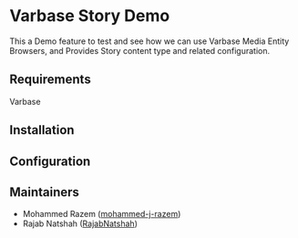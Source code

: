 # Varbase Story Demo

This a Demo feature to test and see how we can use Varbase Media Entity
Browsers, and Provides Story content type and related configuration.


## Requirements
   Varbase

## Installation


## Configuration



## Maintainers

- Mohammed Razem ([mohammed-j-razem](https://www.drupal.org/u/mohammed-j-razem))
- Rajab Natshah ([RajabNatshah](https://www.drupal.org/u/rajabnatshah))
